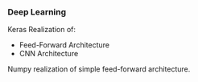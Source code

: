 ### Deep Learning

Keras Realization of:
- Feed-Forward Architecture
- CNN Architecture

Numpy realization of simple feed-forward architecture.
